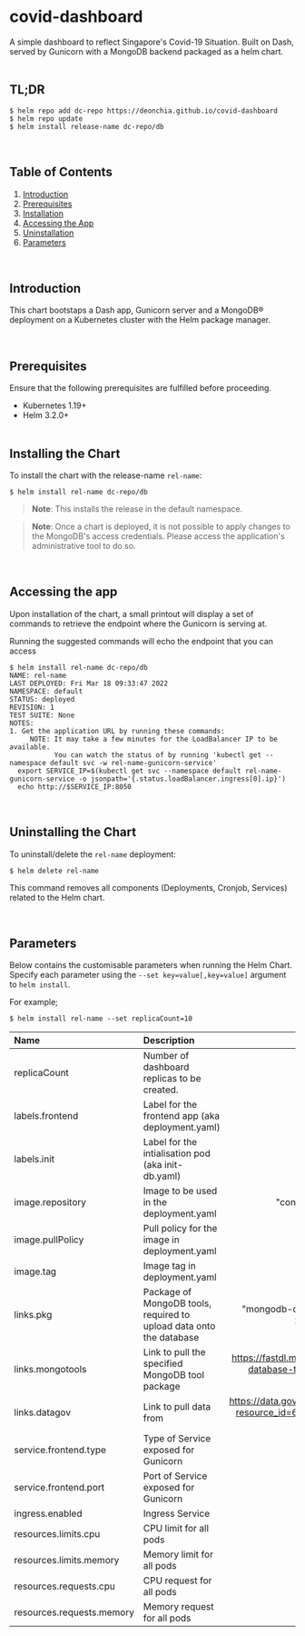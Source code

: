 # covid-dashboard
A simple dashboard to reflect Singapore's Covid-19 Situation. Built on Dash, served by Gunicorn with a MongoDB backend packaged as a helm chart.  
<br>

## TL;DR
```
$ helm repo add dc-repo https://deonchia.github.io/covid-dashboard
$ helm repo update
$ helm install release-name dc-repo/db
```
<br>

## Table of Contents
1. [Introduction]($introduction)
2. [Prerequisites]($prerequisites)
3. [Installation]($installing-the-chart)
4. [Accessing the App]($accessing-the-app)
5. [Uninstallation]($uninstalling-the-chart)
5. [Parameters]($parameters)

<br>



## Introduction
This chart bootstaps a Dash app, Gunicorn server and a MongoDB&reg; deployment on a Kubernetes cluster with the Helm package manager. 

<br>

## Prerequisites
Ensure that the following prerequisites are fulfilled before proceeding.
* Kubernetes 1.19+
* Helm 3.2.0+
<br><br>

## Installing the Chart
To install the chart with the release-name `rel-name`:
```
$ helm install rel-name dc-repo/db
```
> **Note**: This installs the release in the default namespace.  

> **Note**: Once a chart is deployed, it is not possible to apply changes to the MongoDB's access credentials. Please access the application's administrative tool to do so.

<br>

## Accessing the app
Upon installation of the chart, a small printout will display a set of commands to retrieve the endpoint where the Gunicorn is serving at. 

Running the suggested commands will echo the endpoint that you can access 
```
$ helm install rel-name dc-repo/db
NAME: rel-name
LAST DEPLOYED: Fri Mar 18 09:33:47 2022
NAMESPACE: default
STATUS: deployed
REVISION: 1
TEST SUITE: None
NOTES:
1. Get the application URL by running these commands:
     NOTE: It may take a few minutes for the LoadBalancer IP to be available.
           You can watch the status of by running 'kubectl get --namespace default svc -w rel-name-gunicorn-service'
  export SERVICE_IP=$(kubectl get svc --namespace default rel-name-gunicorn-service -o jsonpath='{.status.loadBalancer.ingress[0].ip}')
  echo http://$SERVICE_IP:8050
```
<br>

## Uninstalling the Chart
To uninstall/delete the `rel-name` deployment:
```
$ helm delete rel-name
```
This command removes all components (Deployments, Cronjob, Services) related to the Helm chart.

<br>

## Parameters

Below contains the customisable parameters when running the Helm Chart.  
Specify each parameter using the `--set key=value[,key=value]` argument to `helm install`.  

For example;
```
$ helm install rel-name --set replicaCount=10
```

| Name | Description | Value |
| :--- | :--- | :---: |
| replicaCount | Number of dashboard replicas to be created. | 1 |
| labels.frontend | Label for the frontend app (aka deployment.yaml) | "gunicorn" |
| labels.init | Label for the intialisation pod (aka init-db.yaml) | "init-db"
| image.repository | Image to be used in the deployment.yaml | "continuumio/miniconda3" |
| image.pullPolicy | Pull policy for the image in deployment.yaml | "IfNotPresent" |
| image.tag | Image tag in deployment.yaml | "latest" |
| links.pkg | Package of MongoDB tools, required to upload data onto the database | "mongodb-database-tools-ubuntu2004-x86_64-100.5.2" |
| links.mongotools | Link to pull the specified MongoDB tool package | https://fastdl.mongodb.org/tools/db/mongodb-database-tools-ubuntu2004-x86_64-100.5.2.tgz |
| links.datagov | Link to pull data from | https://data.gov.sg/api/action/datastore_search?resource_id=6c14814b-09b7-408e-80c4-db3d393c7c15 | 
| service.frontend.type | Type of Service exposed for Gunicorn | "LoadBalancer" |
| service.frontend.port | Port of Service exposed for Gunicorn | 8050 |
| ingress.enabled | Ingress Service | false |
| resources.limits.cpu | CPU limit for all pods | 2 |
|resources.limits.memory | Memory limit for all pods | 4G | 
| resources.requests.cpu | CPU request for all pods | 1 |
| resources.requests.memory | Memory request for all pods | 2G |

<br>
